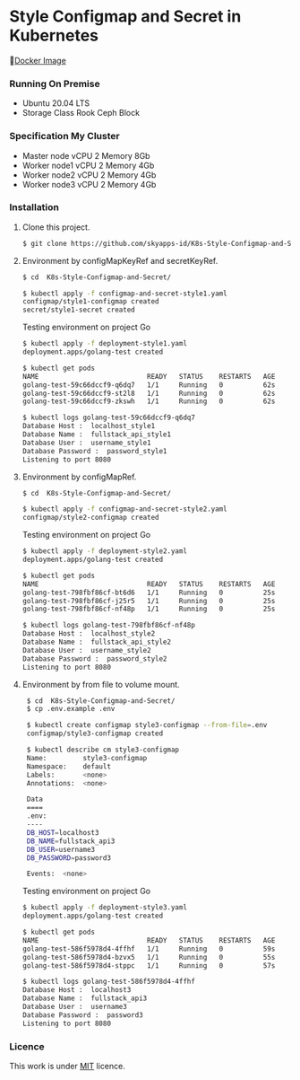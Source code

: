 # Style Configmap and Secret in Kubernetes

🚢[Docker Image](https://hub.docker.com/_/mysql)

### Running On Premise 
- Ubuntu 20.04 LTS
- Storage Class Rook Ceph Block

### Specification My Cluster
- Master node vCPU 2 Memory 8Gb
- Worker node1 vCPU 2 Memory 4Gb
- Worker node2 vCPU 2 Memory 4Gb
- Worker node3 vCPU 2 Memory 4Gb

### Installation
1. Clone this project.
    ```sh
    $ git clone https://github.com/skyapps-id/K8s-Style-Configmap-and-Secret.git 
    ```

2. Environment by configMapKeyRef and secretKeyRef.
    ```sh
    $ cd  K8s-Style-Configmap-and-Secret/

    $ kubectl apply -f configmap-and-secret-style1.yaml
    configmap/style1-configmap created
    secret/style1-secret created
    ```
    Testing environment on project Go
    ```sh
    $ kubectl apply -f deployment-style1.yaml
    deployment.apps/golang-test created

    $ kubectl get pods
    NAME                           READY   STATUS    RESTARTS   AGE
    golang-test-59c66dccf9-q6dq7   1/1     Running   0          62s
    golang-test-59c66dccf9-st2l8   1/1     Running   0          62s
    golang-test-59c66dccf9-zkswh   1/1     Running   0          62s

    $ kubectl logs golang-test-59c66dccf9-q6dq7
    Database Host :  localhost_style1
    Database Name :  fullstack_api_style1
    Database User :  username_style1
    Database Password :  password_style1
    Listening to port 8080
    ```

3. Environment by configMapRef.
    ```sh
    $ cd  K8s-Style-Configmap-and-Secret/

    $ kubectl apply -f configmap-and-secret-style2.yaml
    configmap/style2-configmap created
    ```
    Testing environment on project Go
    ```sh
    $ kubectl apply -f deployment-style2.yaml
    deployment.apps/golang-test created

    $ kubectl get pods
    NAME                           READY   STATUS    RESTARTS   AGE
    golang-test-798fbf86cf-bt6d6   1/1     Running   0          25s
    golang-test-798fbf86cf-j25r5   1/1     Running   0          25s
    golang-test-798fbf86cf-nf48p   1/1     Running   0          25s

    $ kubectl logs golang-test-798fbf86cf-nf48p
    Database Host :  localhost_style2
    Database Name :  fullstack_api_style2
    Database User :  username_style2
    Database Password :  password_style2
    Listening to port 8080
    ```
4. Environment by from file to volume mount.
   ```sh
    $ cd  K8s-Style-Configmap-and-Secret/
    $ cp .env.example .env

    $ kubectl create configmap style3-configmap --from-file=.env
    configmap/style3-configmap created

    $ kubectl describe cm style3-configmap
    Name:         style3-configmap
    Namespace:    default
    Labels:       <none>
    Annotations:  <none>

    Data
    ====
    .env:
    ----
    DB_HOST=localhost3
    DB_NAME=fullstack_api3
    DB_USER=username3
    DB_PASSWORD=password3

    Events:  <none>
    ```

    Testing environment on project Go
    ```sh
    $ kubectl apply -f deployment-style3.yaml
    deployment.apps/golang-test created

    $ kubectl get pods
    NAME                           READY   STATUS    RESTARTS   AGE
    golang-test-586f5978d4-4ffhf   1/1     Running   0          59s
    golang-test-586f5978d4-bzvx5   1/1     Running   0          55s
    golang-test-586f5978d4-stppc   1/1     Running   0          57s

    $ kubectl logs golang-test-586f5978d4-4ffhf
    Database Host :  localhost3
    Database Name :  fullstack_api3
    Database User :  username3
    Database Password :  password3
    Listening to port 8080
    ```

### Licence

This work is under [MIT](LICENCE) licence.